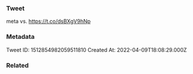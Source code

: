 ### Tweet
meta vs. https://t.co/dsBXgV9hNp

### Metadata
Tweet ID: 1512854982059511810
Created At: 2022-04-09T18:08:29.000Z

### Related

